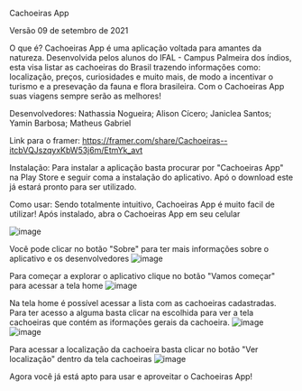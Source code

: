 Cachoeiras App

Versão 09 de setembro de 2021

O que é?
Cachoeiras App é uma aplicação voltada para amantes da natureza. Desenvolvida pelos alunos do IFAL - Campus Palmeira dos índios, esta visa listar as cachoeiras do Brasil trazendo informações como: localização, preços, curiosidades e muito mais, de modo a incentivar o turismo e a presevação da fauna e flora brasileira. Com o Cachoeiras App suas viagens sempre serão as melhores!

Desenvolvedores:
Nathassia Nogueira;
Alison Cícero;
Janiclea Santos;
Yamin Barbosa;
Matheus Gabriel

Link para o framer: https://framer.com/share/Cachoeiras--itcbVQJszqyxKbW53j6m/EtmYk_avt

Instalação:
Para instalar a aplicação basta procurar por "Cachoeiras App" na Play Store e seguir coma a instalação do aplicativo. Apó o download este já estará pronto para ser utilizado.

Como usar:
Sendo totalmente intuitivo, Cachoeiras App é muito facil de utilizar!
Após instalado, abra o Cachoeiras App em seu celular

![image](https://user-images.githubusercontent.com/86116828/132762774-d00e8a41-21bf-424b-9b1f-92b6cc6da1b5.png)

Você pode clicar no botão "Sobre" para ter mais informações sobre o aplicativo e os desenvolvedores
![image](https://user-images.githubusercontent.com/86116828/132763010-be692768-6d85-4797-b735-c858928d1555.png)

Para começar a explorar o aplicativo clique no botão "Vamos começar" para acessar a tela home 
![image](https://user-images.githubusercontent.com/86116828/132763268-9668aae2-68ec-496b-86c9-aa476ff02b0f.png)

Na tela home é possível acessar a lista com as cachoeiras cadastradas. Para ter acesso a alguma basta clicar na escolhida para ver a tela cachoeiras que contém as iformações gerais da cachoeira.
![image](https://user-images.githubusercontent.com/86116828/132763734-5db4f51e-6c85-432b-a2f0-999e4bb25367.png)
![image](https://user-images.githubusercontent.com/86116828/132763763-e81647a6-4fa4-482f-87aa-f4a02969900d.png)

Para acessar a localização da cachoeira basta clicar no botão "Ver localização" dentro da tela cachoeiras
![image](https://user-images.githubusercontent.com/86116828/132763834-fea368ff-920c-4fcd-9f38-012cde3abc68.png)


Agora você já está apto para usar e aproveitar o Cachoeiras App!


